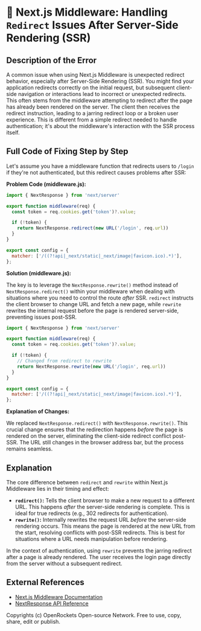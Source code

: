 # 🐞 Next.js Middleware: Handling `Redirect` Issues After Server-Side Rendering (SSR)


## Description of the Error

A common issue when using Next.js Middleware is unexpected redirect behavior, especially after Server-Side Rendering (SSR).  You might find your application redirects correctly on the initial request, but subsequent client-side navigation or interactions lead to incorrect or unexpected redirects. This often stems from the middleware attempting to redirect after the page has already been rendered on the server.  The client then receives the redirect instruction, leading to a jarring redirect loop or a broken user experience.  This is different from a simple redirect needed to handle authentication; it's about the middleware's interaction with the SSR process itself.


## Full Code of Fixing Step by Step

Let's assume you have a middleware function that redirects users to `/login` if they're not authenticated, but this redirect causes problems after SSR:


**Problem Code (middleware.js):**

```javascript
import { NextResponse } from 'next/server'

export function middleware(req) {
  const token = req.cookies.get('token')?.value;

  if (!token) {
    return NextResponse.redirect(new URL('/login', req.url))
  }
}

export const config = {
  matcher: ['/((?!api|_next/static|_next/image|favicon.ico).*)'],
};
```

**Solution (middleware.js):**

The key is to leverage the `NextResponse.rewrite()` method instead of `NextResponse.redirect()` within your middleware when dealing with situations where you need to control the route *after* SSR. `redirect` instructs the client browser to change URL and fetch a new page, while `rewrite` rewrites the internal request before the page is rendered server-side, preventing issues post-SSR.

```javascript
import { NextResponse } from 'next/server'

export function middleware(req) {
  const token = req.cookies.get('token')?.value;

  if (!token) {
    // Changed from redirect to rewrite
    return NextResponse.rewrite(new URL('/login', req.url))
  }
}

export const config = {
  matcher: ['/((?!api|_next/static|_next/image|favicon.ico).*)'],
};
```

**Explanation of Changes:**

We replaced `NextResponse.redirect()` with `NextResponse.rewrite()`. This crucial change ensures that the redirection happens *before* the page is rendered on the server, eliminating the client-side redirect conflict post-SSR.  The URL still changes in the browser address bar, but the process remains seamless.


## Explanation

The core difference between `redirect` and `rewrite` within Next.js Middleware lies in their timing and effect:

* **`redirect()`:** Tells the client browser to make a new request to a different URL.  This happens *after* the server-side rendering is complete. This is ideal for true redirects (e.g., 302 redirects for authentication).
* **`rewrite()`:** Internally rewrites the request URL *before* the server-side rendering occurs. This means the page is rendered at the new URL from the start, resolving conflicts with post-SSR redirects. This is best for situations where a URL needs manipulation before rendering.


In the context of authentication, using `rewrite` prevents the jarring redirect after a page is already rendered. The user receives the login page directly from the server without a subsequent redirect.

## External References

* [Next.js Middleware Documentation](https://nextjs.org/docs/app/building-your-application/routing/middleware)
* [NextResponse API Reference](https://nextjs.org/docs/api-reference/next/server#nextresponse)


Copyrights (c) OpenRockets Open-source Network. Free to use, copy, share, edit or publish.

